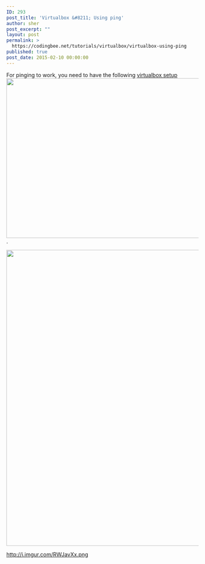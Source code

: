 ```yaml
---
ID: 293
post_title: 'Virtualbox &#8211; Using ping'
author: sher
post_excerpt: ""
layout: post
permalink: >
  https://codingbee.net/tutorials/virtualbox/virtualbox-using-ping
published: true
post_date: 2015-02-10 00:00:00
---
```

For pinging to work, you need to have the following <a href="http://i.imgur.com/ZyGdCMi.png">virtualbox setup</a><a href="http://codingbee.net/wp-content/uploads/2015/02/virtualbox-nat-for-pinging.png"><img src="http://codingbee.net/wp-content/uploads/2015/02/virtualbox-nat-for-pinging.png" alt="" width="660" height="418" class="alignnone size-full wp-image-3108" /></a>. 


<a href="http://codingbee.net/wp-content/uploads/2015/02/u8Lpq3u.png"><img src="http://codingbee.net/wp-content/uploads/2015/02/u8Lpq3u.png" alt="" width="773" height="774" class="alignnone size-full wp-image-3114" /></a>



http://i.imgur.com/RWJavXx.png